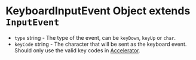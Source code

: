 # KeyboardInputEvent Object extends `InputEvent`

* `type` string - The type of the event, can be `keyDown`, `keyUp` or `char`.
* `keyCode` string - The character that will be sent
  as the keyboard event. Should only use the valid key codes in
  [Accelerator](../accelerator.md).
